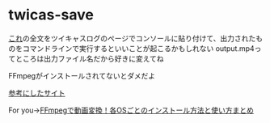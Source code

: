 # twicas-save
[これ](https://raw.githubusercontent.com/nemota/twicas-save/master/main.js)の全文をツイキャスログのページでコンソールに貼り付けて、出力されたものをコマンドラインで実行するといいことが起こるかもしれない
output.mp4ってところは出力ファイル名だから好きに変えてね

FFmpegがインストールされてないとダメだよ

[参考にしたサイト](https://soundartifacts.com/ja/how-to/188-how-to-download-m3u8-video-with-ffmpeg-hls-videos.html)

For you→[FFmpegで動画変換！各OSごとのインストール方法と使い方まとめ](https://fukatsu.tech/how-to-ffmpeg)
